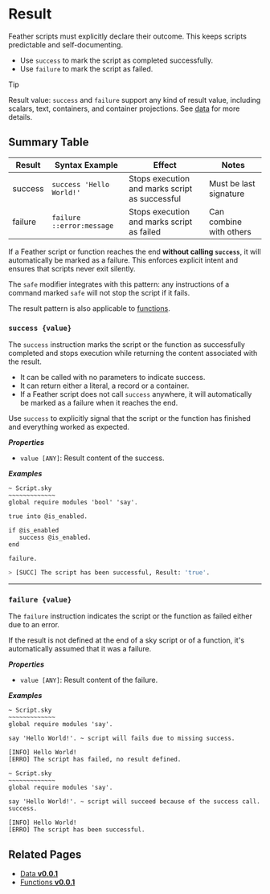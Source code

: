 # Result

Feather scripts must explicitly declare their outcome. This keeps scripts predictable and self-documenting.

- Use `success` to mark the script as completed successfully.
- Use `failure` to mark the script as failed.

> [!Tip]
>
> Result value: `success` and `failure` support any kind of result value, including scalars, text, containers, and container projections. See [data](./data-0.0.1.md) for more details.

## Summary Table

| Result  | Syntax Example            | Effect                                         | Notes                   |
| ------- | ------------------------- | ---------------------------------------------- | ----------------------- |
| success | `success 'Hello World!'`  | Stops execution and marks script as successful | Must be last signature  |
| failure | `failure ::error:message` | Stops execution and marks script as failed     | Can combine with others |

If a Feather script or function reaches the end **without calling `success`**, it will automatically be marked as a failure. This enforces explicit intent and ensures that scripts never exit silently.

The `safe` modifier integrates with this pattern: any instructions of a command marked `safe` will not stop the script if it fails.

The result pattern is also applicable to [functions](./functions.md).

### `success {value}`

The `success` instruction marks the script or the function as successfully completed and stops execution while returning the content associated with the result.

- It can be called with no parameters to indicate success.
- It can return either a literal, a record or a container.
- If a Feather script does not call `success` anywhere, it will automatically be marked as a failure when it reaches the end.

Use `success` to explicitly signal that the script or the function has finished and everything worked as expected.

**_Properties_**

- `value [ANY]`: Result content of the success.

**_Examples_**

```sky
~ Script.sky
~~~~~~~~~~~~~
global require modules 'bool' 'say'.

true into @is_enabled.

if @is_enabled
   success @is_enabled.
end

failure.
```

```bash
> [SUCC] The script has been successful, Result: 'true'.
```

---

### `failure {value}`

The `failure` instruction indicates the script or the function as failed either due to an error.

If the result is not defined at the end of a sky script or of a function, it's automatically assumed that it was a failure.

**_Properties_**

- `value [ANY]`: Result content of the failure.

**_Examples_**

```sky
~ Script.sky
~~~~~~~~~~~~~
global require modules 'say'.

say 'Hello World!'. ~ script will fails due to missing success.
```

```text
[INFO] Hello World!
[ERRO] The script has failed, no result defined.
```

```sky
~ Script.sky
~~~~~~~~~~~~~
global require modules 'say'.

say 'Hello World!'. ~ script will succeed because of the success call.
success.
```

```text
[INFO] Hello World!
[ERRO] The script has been successful.
```

## Related Pages

- [Data **v0.0.1**](../data-0.0.1.md)
- [Functions **v0.0.1**](../functions-0.0.1.md)
